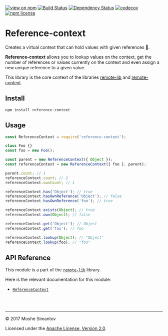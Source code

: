 [![view on npm](http://img.shields.io/npm/v/reference-context.svg)](https://www.npmjs.org/package/reference-context)
[![Build Status](https://travis-ci.org/remotelib/remote-lib.svg?branch=master)](https://travis-ci.org/remotelib/remote-lib)
[![Dependency Status](https://david-dm.org/remotelib/remote-lib.svg?path=packages/reference-context)](https://david-dm.org/remotelib/remote-lib?path=packages/reference-context)
[![codecov](https://codecov.io/gh/remotelib/remote-lib/branch/master/graph/badge.svg)](https://codecov.io/gh/remotelib/remote-lib)
[![npm license](https://img.shields.io/npm/l/reference-context.svg)](LICENSE)

# Reference-context
Creates a virtual context that can hold values with given references 💫.

**Reference-context** allows you to lookup values on the context, get the number of references or
values currently on the context and even assign a new unique reference to a given value.
 
This library is the core context of the libraries 
[remote-lib](https://www.npmjs.org/package/remote-lib) and 
[remote-context](https://www.npmjs.org/package/remote-context).

## Install
```
npm install reference-context
```

## Usage
```js
const ReferenceContext = require('reference-context');

class Foo {}
const foo = new Foo();

const parent = new ReferenceContext({ Object });
const referenceContext = new ReferenceContext({ foo }, parent);

parent.count; // 1
referenceContext.count; // 2
referenceContext.ownCount; // 1

referenceContext.has('Object'); // true
referenceContext.hasOwnReference('Object'); // false
referenceContext.hasOwnReference('foo'); // true

referenceContext.exists(Object); // true
referenceContext.own(Object); // false

referenceContext.get('Object'); // Object
referenceContext.get('foo'); // foo

referenceContext.lookup(Object); // "Object"
referenceContext.lookup(foo); // "foo"
```  
 
## API Reference

This module is a part of the [`remote-lib`](https://github.com/remotelib/remote-lib) library.

Here is the relevant documentation for this module:

- [`ReferenceContext`](https://remotelib.github.io/remote-lib/class/packages/reference-context/src/reference-context.js~ReferenceContext.html)


<br />
<br />

* * *

&copy; 2017 Moshe Simantov

Licensed under the [Apache License, Version 2.0](LICENSE).
